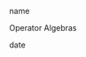 <link href="../../whirlwind.css" rel="stylesheet">

<whirlheader>
    <p>name</p>
    <p>Operator Algebras</p>
    <p>date</p>
</whirlheader>

<!-- start typing here :) -->